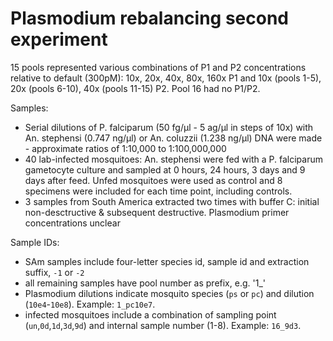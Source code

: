 # Plasmodium rebalancing second experiment

15 pools represented various combinations of P1 and P2 concentrations relative to default (300pM): 10x, 20x, 40x, 80x, 160x P1 and 10x (pools 1-5), 20x (pools 6-10), 40x (pools 11-15) P2. Pool 16 had no P1/P2.

Samples:
- Serial dilutions of P. falciparum (50 fg/µl - 5 ag/µl in steps of 10x) with An. stephensi (0.747 ng/µl) or An. coluzzii (1.238 ng/µl) DNA were made - approximate ratios of 1:10,000 to 1:100,000,000
- 40 lab-infected mosquitoes: An. stephensi were fed with a P. falciparum gametocyte culture and sampled at 0 hours, 24 hours, 3 days and 9 days after feed. Unfed mosquitoes were used as control and 8 specimens were included for each time point, including controls.
- 3 samples from South America extracted two times with buffer C: initial non-desctructive & subsequent destructive. Plasmodium primer concentrations unclear

Sample IDs:
- SAm samples include four-letter species id, sample id and extraction suffix, `-1` or `-2`
- all remaining samples have pool number as prefix, e.g. '1_'
- Plasmodium dilutions indicate mosquito species (`ps` or `pc`) and dilution (`10e4`-`10e8`). Example: `1_pc10e7`.
- infected mosquitoes include a combination of sampling point (`un`,`0d`,`1d`,`3d`,`9d`) and internal sample number (1-8). Example: `16_9d3`.
